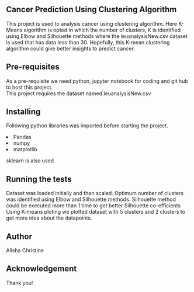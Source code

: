 <h2>Cancer Prediction Using Clustering Algorithm</h2>
<p>This project is used to analysis cancer using clustering algorithm. Here K-Means algorithm is opted in which the number of clusters, K is identified using Elbow and Silhouette methods where the leuanalysisNew.csv dataset is used that has data less than 30. Hopefully, this K-mean clustering algorithm could give better insights to predict cancer.</p>


<h2>Pre-requisites</h2>

<p>As a pre-requisite we need python, jupyter notebook for coding and git hub to host this project. </br>
This project requires the dataset named leuanalysisNew.csv </p>

<h2>Installing</h2>
<p>Following python libraries was imported before starting the project.<p>
<Li>Pandas</li>
<Li>numpy</li>
<Li>matplotlib</li>
<p>sklearn is also used</p>

<h2>Running the tests</h2>
<p>Dataset was loaded initially and then scaled. Optimum number of clusters was identified using Elbow and Silhouette methods. Silhouette method could be executed more than 1 time to get better Silhouette co-efficients
</br>
Using K-means ploting we plotted dataset with 5 clusters and 2 clusters to get more idea about the datapoints.
</p>

<h2>Author</h2>
<p>Alisha Christine</p>

<h2>Acknowledgement</h2>
<p>Thank you!</p>


